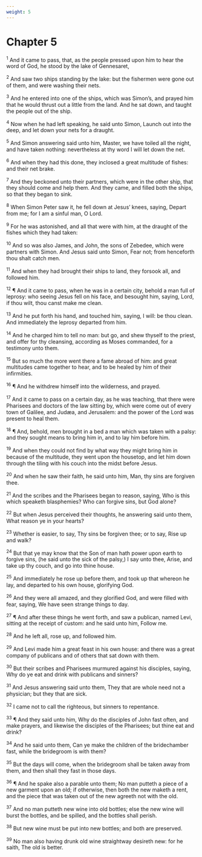 ```yaml
---
weight: 5
---
```


# Chapter 5

<sup>1</sup> And it came to pass, that, as the people pressed upon him to hear the word of God, he stood by the lake of Gennesaret, 

<sup>2</sup> And saw two ships standing by the lake: but the fishermen were gone out of them, and were washing their nets. 

<sup>3</sup> And he entered into one of the ships, which was Simon’s, and prayed him that he would thrust out a little from the land. And he sat down, and taught the people out of the ship. 

<sup>4</sup> Now when he had left speaking, he said unto Simon, Launch out into the deep, and let down your nets for a draught. 

<sup>5</sup> And Simon answering said unto him, Master, we have toiled all the night, and have taken nothing: nevertheless at thy word I will let down the net. 

<sup>6</sup> And when they had this done, they inclosed a great multitude of fishes: and their net brake. 

<sup>7</sup> And they beckoned unto their partners, which were in the other ship, that they should come and help them. And they came, and filled both the ships, so that they began to sink. 

<sup>8</sup> When Simon Peter saw it, he fell down at Jesus’ knees, saying, Depart from me; for I am a sinful man, O Lord. 

<sup>9</sup> For he was astonished, and all that were with him, at the draught of the fishes which they had taken: 

<sup>10</sup> And so was also James, and John, the sons of Zebedee, which were partners with Simon. And Jesus said unto Simon, Fear not; from henceforth thou shalt catch men. 

<sup>11</sup> And when they had brought their ships to land, they forsook all, and followed him. 

<sup>12</sup> ¶ And it came to pass, when he was in a certain city, behold a man full of leprosy: who seeing Jesus fell on his face, and besought him, saying, Lord, if thou wilt, thou canst make me clean. 

<sup>13</sup> And he put forth his hand, and touched him, saying, I will: be thou clean. And immediately the leprosy departed from him. 

<sup>14</sup> And he charged him to tell no man: but go, and shew thyself to the priest, and offer for thy cleansing, according as Moses commanded, for a testimony unto them. 

<sup>15</sup> But so much the more went there a fame abroad of him: and great multitudes came together to hear, and to be healed by him of their infirmities. 

<sup>16</sup> ¶ And he withdrew himself into the wilderness, and prayed. 

<sup>17</sup> And it came to pass on a certain day, as he was teaching, that there were Pharisees and doctors of the law sitting by, which were come out of every town of Galilee, and Judæa, and Jerusalem: and the power of the Lord was present to heal them. 

<sup>18</sup> ¶ And, behold, men brought in a bed a man which was taken with a palsy: and they sought means to bring him in, and to lay him before him. 

<sup>19</sup> And when they could not find by what way they might bring him in because of the multitude, they went upon the housetop, and let him down through the tiling with his couch into the midst before Jesus. 

<sup>20</sup> And when he saw their faith, he said unto him, Man, thy sins are forgiven thee. 

<sup>21</sup> And the scribes and the Pharisees began to reason, saying, Who is this which speaketh blasphemies? Who can forgive sins, but God alone? 

<sup>22</sup> But when Jesus perceived their thoughts, he answering said unto them, What reason ye in your hearts? 

<sup>23</sup> Whether is easier, to say, Thy sins be forgiven thee; or to say, Rise up and walk? 

<sup>24</sup> But that ye may know that the Son of man hath power upon earth to forgive sins, (he said unto the sick of the palsy,) I say unto thee, Arise, and take up thy couch, and go into thine house. 

<sup>25</sup> And immediately he rose up before them, and took up that whereon he lay, and departed to his own house, glorifying God. 

<sup>26</sup> And they were all amazed, and they glorified God, and were filled with fear, saying, We have seen strange things to day. 

<sup>27</sup> ¶ And after these things he went forth, and saw a publican, named Levi, sitting at the receipt of custom: and he said unto him, Follow me. 

<sup>28</sup> And he left all, rose up, and followed him. 

<sup>29</sup> And Levi made him a great feast in his own house: and there was a great company of publicans and of others that sat down with them. 

<sup>30</sup> But their scribes and Pharisees murmured against his disciples, saying, Why do ye eat and drink with publicans and sinners? 

<sup>31</sup> And Jesus answering said unto them, They that are whole need not a physician; but they that are sick. 

<sup>32</sup> I came not to call the righteous, but sinners to repentance. 

<sup>33</sup> ¶ And they said unto him, Why do the disciples of John fast often, and make prayers, and likewise the disciples of the Pharisees; but thine eat and drink? 

<sup>34</sup> And he said unto them, Can ye make the children of the bridechamber fast, while the bridegroom is with them? 

<sup>35</sup> But the days will come, when the bridegroom shall be taken away from them, and then shall they fast in those days. 

<sup>36</sup> ¶ And he spake also a parable unto them; No man putteth a piece of a new garment upon an old; if otherwise, then both the new maketh a rent, and the piece that was taken out of the new agreeth not with the old. 

<sup>37</sup> And no man putteth new wine into old bottles; else the new wine will burst the bottles, and be spilled, and the bottles shall perish. 

<sup>38</sup> But new wine must be put into new bottles; and both are preserved. 

<sup>39</sup> No man also having drunk old wine straightway desireth new: for he saith, The old is better. 


